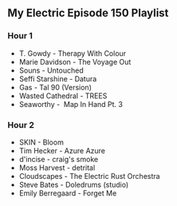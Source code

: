 ## My Electric Episode 150 Playlist

### Hour 1
* T. Gowdy - Therapy With Colour
* Marie Davidson - The Voyage Out
* Souns - Untouched
* Seffi Starshine - Datura
* Gas - Tal 90 (Version)
* Wasted Cathedral - TREES
* Seaworthy -  Map In Hand Pt. 3

### Hour 2
* SKIN - Bloom
* Tim Hecker - Azure Azure
* d'incise - craig's smoke
* Moss Harvest - detrital
* Cloudscapes - The Electric Rust Orchestra
* Steve Bates - Doledrums (studio)
* Emily Berregaard - Forget Me

